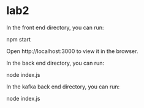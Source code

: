 # lab2

In the front end directory, you can run:

npm start

Open http://localhost:3000 to view it in the browser.


In the back end directory, you can run:


node index.js



In the kafka back end directory, you can run:


node index.js
